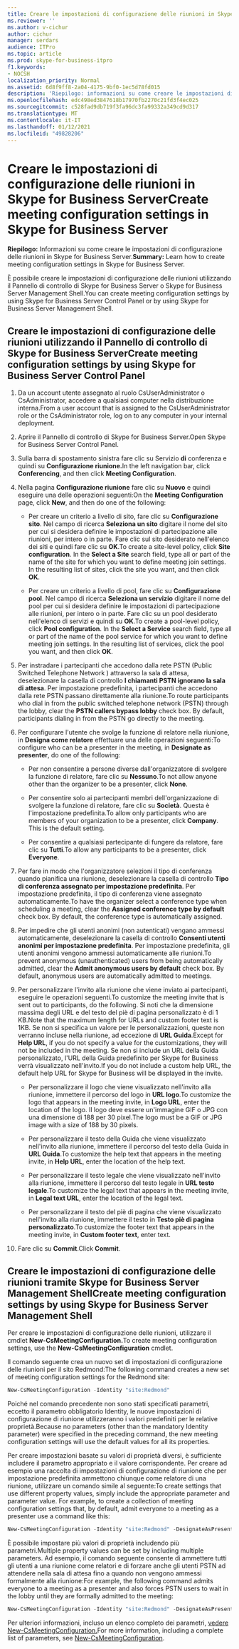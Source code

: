```yaml
---
title: Creare le impostazioni di configurazione delle riunioni in Skype for Business Server
ms.reviewer: ''
ms.author: v-cichur
author: cichur
manager: serdars
audience: ITPro
ms.topic: article
ms.prod: skype-for-business-itpro
f1.keywords:
- NOCSH
localization_priority: Normal
ms.assetid: 6d8f9ff8-2a04-4175-9bf0-1ec5d78fd015
description: 'Riepilogo: informazioni su come creare le impostazioni di configurazione delle riunioni in Skype for Business Server.'
ms.openlocfilehash: edc498ed3847618b17970fb2270c21fd3f4ec025
ms.sourcegitcommit: c528fad9db719f3fa96dc3fa99332a349cd9d317
ms.translationtype: MT
ms.contentlocale: it-IT
ms.lasthandoff: 01/12/2021
ms.locfileid: "49828206"
---
```

# <a name="create-meeting-configuration-settings-in-skype-for-business-server"></a><span data-ttu-id="9d4ae-103">Creare le impostazioni di configurazione delle riunioni in Skype for Business Server</span><span class="sxs-lookup"><span data-stu-id="9d4ae-103">Create meeting configuration settings in Skype for Business Server</span></span>
 
<span data-ttu-id="9d4ae-104">**Riepilogo:** Informazioni su come creare le impostazioni di configurazione delle riunioni in Skype for Business Server.</span><span class="sxs-lookup"><span data-stu-id="9d4ae-104">**Summary:** Learn how to create meeting configuration settings in Skype for Business Server.</span></span>
  
<span data-ttu-id="9d4ae-105">È possibile creare le impostazioni di configurazione delle riunioni utilizzando il Pannello di controllo di Skype for Business Server o Skype for Business Server Management Shell.</span><span class="sxs-lookup"><span data-stu-id="9d4ae-105">You can create meeting configuration settings by using Skype for Business Server Control Panel or by using Skype for Business Server Management Shell.</span></span>
  
## <a name="create-meeting-configuration-settings-by-using-skype-for-business-server-control-panel"></a><span data-ttu-id="9d4ae-106">Creare le impostazioni di configurazione delle riunioni utilizzando il Pannello di controllo di Skype for Business Server</span><span class="sxs-lookup"><span data-stu-id="9d4ae-106">Create meeting configuration settings by using Skype for Business Server Control Panel</span></span>

1. <span data-ttu-id="9d4ae-107">Da un account utente assegnato al ruolo CsUserAdministrator o CsAdministrator, accedere a qualsiasi computer nella distribuzione interna.</span><span class="sxs-lookup"><span data-stu-id="9d4ae-107">From a user account that is assigned to the CsUserAdministrator role or the CsAdministrator role, log on to any computer in your internal deployment.</span></span>
    
2.  <span data-ttu-id="9d4ae-108">Aprire il Pannello di controllo di Skype for Business Server.</span><span class="sxs-lookup"><span data-stu-id="9d4ae-108">Open Skype for Business Server Control Panel.</span></span>
    
3. <span data-ttu-id="9d4ae-109">Sulla barra di spostamento sinistra fare clic su Servizio **di** conferenza e quindi su **Configurazione riunione.**</span><span class="sxs-lookup"><span data-stu-id="9d4ae-109">In the left navigation bar, click **Conferencing**, and then click **Meeting Configuration**.</span></span>
    
4. <span data-ttu-id="9d4ae-110">Nella pagina **Configurazione riunione** fare clic su **Nuovo** e quindi eseguire una delle operazioni seguenti:</span><span class="sxs-lookup"><span data-stu-id="9d4ae-110">On the **Meeting Configuration** page, click **New**, and then do one of the following:</span></span>
    
    - <span data-ttu-id="9d4ae-p101">Per creare un criterio a livello di sito, fare clic su **Configurazione sito**. Nel campo di ricerca **Seleziona un sito** digitare il nome del sito per cui si desidera definire le impostazioni di partecipazione alle riunioni, per intero o in parte. Fare clic sul sito desiderato nell'elenco dei siti e quindi fare clic su **OK**.</span><span class="sxs-lookup"><span data-stu-id="9d4ae-p101">To create a site-level policy, click **Site configuration**. In the **Select a Site** search field, type all or part of the name of the site for which you want to define meeting join settings. In the resulting list of sites, click the site you want, and then click **OK**.</span></span>
    
    - <span data-ttu-id="9d4ae-p102">Per creare un criterio a livello di pool, fare clic su **Configurazione pool**. Nel campo di ricerca **Seleziona un servizio** digitare il nome del pool per cui si desidera definire le impostazioni di partecipazione alle riunioni, per intero o in parte. Fare clic su un pool desiderato nell'elenco di servizi e quindi su **OK**.</span><span class="sxs-lookup"><span data-stu-id="9d4ae-p102">To create a pool-level policy, click **Pool configuration**. In the **Select a Service** search field, type all or part of the name of the pool service for which you want to define meeting join settings. In the resulting list of services, click the pool you want, and then click **OK**.</span></span>
    
5. <span data-ttu-id="9d4ae-p103">Per instradare i partecipanti che accedono dalla rete PSTN (Public Switched Telephone Network ) attraverso la sala di attesa, deselezionare la casella di controllo **I chiamanti PSTN ignorano la sala di attesa**. Per impostazione predefinita, i partecipanti che accedono dalla rete PSTN passano direttamente alla riunione.</span><span class="sxs-lookup"><span data-stu-id="9d4ae-p103">To route participants who dial in from the public switched telephone network (PSTN) through the lobby, clear the **PSTN callers bypass lobby** check box. By default, participants dialing in from the PSTN go directly to the meeting.</span></span>
    
6. <span data-ttu-id="9d4ae-119">Per configurare l'utente che svolge la funzione di relatore nella riunione, in **Designa come relatore** effettuare una delle operazioni seguenti:</span><span class="sxs-lookup"><span data-stu-id="9d4ae-119">To configure who can be a presenter in the meeting, in **Designate as presenter**, do one of the following:</span></span>
    
   - <span data-ttu-id="9d4ae-120">Per non consentire a persone diverse dall'organizzatore di svolgere la funzione di relatore, fare clic su **Nessuno**.</span><span class="sxs-lookup"><span data-stu-id="9d4ae-120">To not allow anyone other than the organizer to be a presenter, click **None**.</span></span>
    
   - <span data-ttu-id="9d4ae-p104">Per consentire solo ai partecipanti membri dell'organizzazione di svolgere la funzione di relatore, fare clic su **Società**. Questa è l'impostazione predefinita.</span><span class="sxs-lookup"><span data-stu-id="9d4ae-p104">To allow only participants who are members of your organization to be a presenter, click **Company**. This is the default setting.</span></span>
    
   - <span data-ttu-id="9d4ae-123">Per consentire a qualsiasi partecipante di fungere da relatore, fare clic su **Tutti**.</span><span class="sxs-lookup"><span data-stu-id="9d4ae-123">To allow any participants to be a presenter, click **Everyone**.</span></span>
    
7. <span data-ttu-id="9d4ae-p105">Per fare in modo che l'organizzatore selezioni il tipo di conferenza quando pianifica una riunione, deselezionare la casella di controllo **Tipo di conferenza assegnato per impostazione predefinita**. Per impostazione predefinita, il tipo di conferenza viene assegnato automaticamente.</span><span class="sxs-lookup"><span data-stu-id="9d4ae-p105">To have the organizer select a conference type when scheduling a meeting, clear the **Assigned conference type by default** check box. By default, the conference type is automatically assigned.</span></span>
    
8. <span data-ttu-id="9d4ae-p106">Per impedire che gli utenti anonimi (non autenticati) vengano ammessi automaticamente, deselezionare la casella di controllo **Consenti utenti anonimi per impostazione predefinita**. Per impostazione predefinita, gli utenti anonimi vengono ammessi automaticamente alle riunioni.</span><span class="sxs-lookup"><span data-stu-id="9d4ae-p106">To prevent anonymous (unauthenticated) users from being automatically admitted, clear the **Admit anonymous users by default** check box. By default, anonymous users are automatically admitted to meetings.</span></span>
    
9. <span data-ttu-id="9d4ae-128">Per personalizzare l'invito alla riunione che viene inviato ai partecipanti, eseguire le operazioni seguenti.</span><span class="sxs-lookup"><span data-stu-id="9d4ae-128">To customize the meeting invite that is sent out to participants, do the following.</span></span> <span data-ttu-id="9d4ae-129">Si noti che la dimensione massima degli URL e del testo del piè di pagina personalizzato è di 1 KB.</span><span class="sxs-lookup"><span data-stu-id="9d4ae-129">Note that the maximum length for URLs and custom footer text is 1KB.</span></span> <span data-ttu-id="9d4ae-130">Se non si specifica un valore per le personalizzazioni, queste non verranno incluse nella riunione, ad eccezione di **URL Guida**.</span><span class="sxs-lookup"><span data-stu-id="9d4ae-130">Except for **Help URL**, if you do not specify a value for the customizations, they will not be included in the meeting.</span></span> <span data-ttu-id="9d4ae-131">Se non si include un URL della Guida personalizzato, l'URL della Guida predefinito per Skype for Business verrà visualizzato nell'invito.</span><span class="sxs-lookup"><span data-stu-id="9d4ae-131">If you do not include a custom help URL, the default help URL for Skype for Business will be displayed in the invite.</span></span> 
    
   - <span data-ttu-id="9d4ae-132">Per personalizzare il logo che viene visualizzato nell'invito alla riunione, immettere il percorso del logo in **URL logo**.</span><span class="sxs-lookup"><span data-stu-id="9d4ae-132">To customize the logo that appears in the meeting invite, in **Logo URL**, enter the location of the logo.</span></span> <span data-ttu-id="9d4ae-133">Il logo deve essere un'immagine GIF o JPG con una dimensione di 188 per 30 pixel.</span><span class="sxs-lookup"><span data-stu-id="9d4ae-133">The logo must be a GIF or JPG image with a size of 188 by 30 pixels.</span></span> 
    
   - <span data-ttu-id="9d4ae-134">Per personalizzare il testo della Guida che viene visualizzato nell'invito alla riunione, immettere il percorso del testo della Guida in **URL Guida**.</span><span class="sxs-lookup"><span data-stu-id="9d4ae-134">To customize the help text that appears in the meeting invite, in **Help URL**, enter the location of the help text.</span></span>
    
   - <span data-ttu-id="9d4ae-135">Per personalizzare il testo legale che viene visualizzato nell'invito alla riunione, immettere il percorso del testo legale in **URL testo legale**.</span><span class="sxs-lookup"><span data-stu-id="9d4ae-135">To customize the legal text that appears in the meeting invite, in **Legal text URL**, enter the location of the legal text.</span></span>
    
   - <span data-ttu-id="9d4ae-136">Per personalizzare il testo del piè di pagina che viene visualizzato nell'invito alla riunione, immettere il testo in **Testo piè di pagina personalizzato**.</span><span class="sxs-lookup"><span data-stu-id="9d4ae-136">To customize the footer text that appears in the meeting invite, in **Custom footer text**, enter text.</span></span>
    
10. <span data-ttu-id="9d4ae-137">Fare clic su **Commit**.</span><span class="sxs-lookup"><span data-stu-id="9d4ae-137">Click **Commit**.</span></span>
    
## <a name="create-meeting-configuration-settings-by-using-skype-for-business-server-management-shell"></a><span data-ttu-id="9d4ae-138">Creare le impostazioni di configurazione delle riunioni tramite Skype for Business Server Management Shell</span><span class="sxs-lookup"><span data-stu-id="9d4ae-138">Create meeting configuration settings by using Skype for Business Server Management Shell</span></span>

<span data-ttu-id="9d4ae-139">Per creare le impostazioni di configurazione delle riunioni, utilizzare il cmdlet **New-CsMeetingConfiguration.**</span><span class="sxs-lookup"><span data-stu-id="9d4ae-139">To create meeting configuration settings, use the **New-CsMeetingConfiguration** cmdlet.</span></span>
  
<span data-ttu-id="9d4ae-140">Il comando seguente crea un nuovo set di impostazioni di configurazione delle riunioni per il sito Redmond:</span><span class="sxs-lookup"><span data-stu-id="9d4ae-140">The following command creates a new set of meeting configuration settings for the Redmond site:</span></span>
  
```PowerShell
New-CsMeetingConfiguration -Identity "site:Redmond"
```

<span data-ttu-id="9d4ae-141">Poiché nel comando precedente non sono stati specificati parametri, eccetto il parametro obbligatorio Identity, le nuove impostazioni di configurazione di riunione utilizzeranno i valori predefiniti per le relative proprietà.</span><span class="sxs-lookup"><span data-stu-id="9d4ae-141">Because no parameters (other than the mandatory Identity parameter) were specified in the preceding command, the new meeting configuration settings will use the default values for all its properties.</span></span>
  
<span data-ttu-id="9d4ae-p109">Per creare impostazioni basate su valori di proprietà diversi, è sufficiente includere il parametro appropriato e il valore corrispondente. Per creare ad esempio una raccolta di impostazioni di configurazione di riunione che per impostazione predefinita ammettono chiunque come relatore di una riunione, utilizzare un comando simile al seguente:</span><span class="sxs-lookup"><span data-stu-id="9d4ae-p109">To create settings that use different property values, simply include the appropriate parameter and parameter value. For example, to create a collection of meeting configuration settings that, by default, admit everyone to a meeting as a presenter use a command like this:</span></span>
  
```PowerShell
New-CsMeetingConfiguration -Identity "site:Redmond" -DesignateAsPresenter "Everyone"
```

<span data-ttu-id="9d4ae-144">È possibile impostare più valori di proprietà includendo più parametri.</span><span class="sxs-lookup"><span data-stu-id="9d4ae-144">Multiple property values can be set by including multiple parameters.</span></span> <span data-ttu-id="9d4ae-145">Ad esempio, il comando seguente consente di ammettere tutti gli utenti a una riunione come relatori e di forzare anche gli utenti PSTN ad attendere nella sala di attesa fino a quando non vengono ammessi formalmente alla riunione:</span><span class="sxs-lookup"><span data-stu-id="9d4ae-145">For example, the following command admits everyone to a meeting as a presenter and also forces PSTN users to wait in the lobby until they are formally admitted to the meeting:</span></span>
  
```PowerShell
New-CsMeetingConfiguration -Identity "site:Redmond" -DesignateAsPresenter "Everyone" -PSTNUCallersBypassLobby $True
```

<span data-ttu-id="9d4ae-146">Per ulteriori informazioni, incluso un elenco completo dei parametri, [vedere New-CsMeetingConfiguration.](https://docs.microsoft.com/powershell/module/skype/new-csmeetingconfiguration?view=skype-ps)</span><span class="sxs-lookup"><span data-stu-id="9d4ae-146">For more information, including a complete list of parameters, see [New-CsMeetingConfiguration](https://docs.microsoft.com/powershell/module/skype/new-csmeetingconfiguration?view=skype-ps).</span></span>
  

